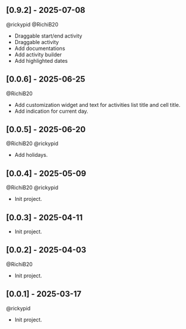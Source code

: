 ## [0.9.2] - 2025-07-08

@rickypid
@RichiB20

* Draggable start/end activity
* Draggable activity
* Add documentations
* Add activity builder
* Add highlighted dates

## [0.0.6] - 2025-06-25

@RichiB20

* Add customization widget and text for activities list title and cell title.
* Add indication for current day.

## [0.0.5] - 2025-06-20

@RichiB20 @rickypid

* Add holidays.
 
## [0.0.4] - 2025-05-09

@RichiB20 @rickypid

* Init project.
 
## [0.0.3] - 2025-04-11

* Init project.
 
## [0.0.2] - 2025-04-03

@RichiB20

* Init project.

## [0.0.1] - 2025-03-17

@rickypid

* Init project.
